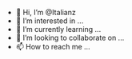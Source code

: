 - 👋 Hi, I’m @Italianz
- 👀 I’m interested in ...
- 🌱 I’m currently learning ...
- 💞️ I’m looking to collaborate on ...
- 📫 How to reach me ...

<!---
Italianz/Italianz is a ✨ special ✨ repository because its `README.md` (this file) appears on your GitHub profile.
You can click the Preview link to take a look at your changes.
--->
